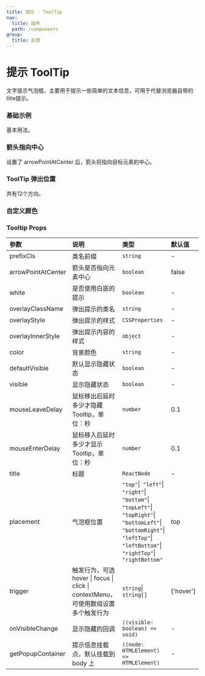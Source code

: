 ```yaml
---
title: 提示 - ToolTip
nav:
  title: 组件
  path: /components
group:
  title: 反馈
---
```


# 提示 ToolTip

文字提示气泡框、主要用于提示一些简单的文本信息，可用于代替浏览器自带的title提示。

### 基础示例

基本用法。

<code src="./demos/basic.tsx"></code>

### 箭头指向中心

设置了 arrowPointAtCenter 后，箭头将指向目标元素的中心。

<code src="./demos/arrowPointAtCenter.tsx"></code>

### ToolTip 弹出位置

共有12个方向。

<code src="./demos/placement.tsx"></code>

### 自定义颜色

<code src="./demos/color.tsx"></code>

### Tooltip Props

| 参数 | 说明 | 类型 | 默认值 |
| :--- | :--- | :--- | :----- |
| prefixCls      | 类名前缀 | `string`  | -      |
| arrowPointAtCenter      | 箭头是否指向元素中心 | `boolean`  | false      |
| white      | 是否使用白底的提示 | `boolean`  | -      |
| overlayClassName      | 弹出提示的类名 | `string`  | -      |
| overlayStyle      | 弹出提示的样式 | `CSSProperties`  | -      |
| overlayInnerStyle      | 弹出提示内容的样式 | `object`  | -      |
| color      | 背景颜色 | `string`  | -      |
| defaultVisible      | 默认显示隐藏状态 | `boolean`  | -      |
| visible      | 显示隐藏状态 | `boolean`  | -      |
| mouseLeaveDelay      | 鼠标移出后延时多少才隐藏 Tooltip，单位：秒 | `number`  | 0.1      |
| mouseEnterDelay      | 鼠标移入后延时多少才显示 Tooltip，单位：秒 | `number`  | 0.1      |
| title      | 标题 | `ReactNode`  | -      |
| placement      | 气泡框位置 | `"top"`\|` "left"`\|` "right"`\|` "bottom"`\|` "topLeft"`\|` "topRight"`\|` "bottomLeft"`\|` "bottomRight"`\|` "leftTop"`\|` "leftBottom"`\|` "rightTop"`\|` "rightBottom"`  | top      |
| trigger      | 触发行为，可选 hover \| focus \| click \| contextMenu，可使用数组设置多个触发行为 | `string`\|` string[]`  | ['hover']      |
| onVisibleChange      | 显示隐藏的回调 | `((visible: boolean) => void)`  | -      |
| getPopupContainer      | 提示信息挂载点，默认挂载到 body 上 | `((node: HTMLElement) => HTMLElement)`  | -      |


###
